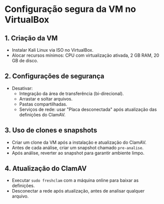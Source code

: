 # Configuração segura da VM no VirtualBox

## 1. Criação da VM

- Instalar Kali Linux via ISO no VirtualBox.
- Alocar recursos mínimos: CPU com virtualização ativada, 2 GB RAM, 20 GB de disco.

## 2. Configurações de segurança

- Desativar:
  - Integração da área de transferência (bi-direcional).
  - Arrastar e soltar arquivos.
  - Pastas compartilhadas.
  - Serviços de rede: usar "Placa desconectada" após atualização das definições do ClamAV.

## 3. Uso de clones e snapshots

- Criar um clone da VM após a instalação e atualização do ClamAV.
- Antes de cada análise, criar um snapshot chamado `pre-analise`.
- Após análise, reverter ao snapshot para garantir ambiente limpo.

## 4. Atualização do ClamAV

- Executar `sudo freshclam` com a máquina online para baixar as definições.
- Desconectar a rede após atualização, antes de analisar qualquer arquivo.
